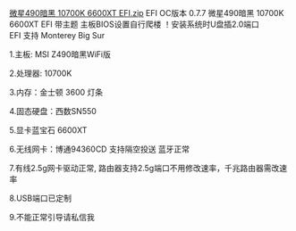 [微星490暗黑 10700K  6600XT EFI.zip](https://github.com/xyejx6/-490-10700K-6600XT-EFI-/files/8162081/490.10700K.6600XT.EFI.zip)
EFI OC版本 0.7.7
     微星490暗黑 10700K  6600XT EFI 带主题       主板BIOS设置自行爬楼
      ！安装系统时U盘插2.0端口     
   EFI 支持  Monterey   Big Sur

1.主板: MSI Z490暗黑WiFi版       

2.处理器: 10700K      

3.内存：金士顿 3600 灯条 

4.固态硬盘：西数SN550

5.显卡蓝宝石 6600XT  

6.无线网卡：博通94360CD 支持隔空投送 蓝牙正常  

7.有线2.5g网卡驱动正常,  路由器支持2.5g端口不用修改速率，千兆路由器需改速率
  
8.USB端口已定制
  
9.不能正常引导请私信我
